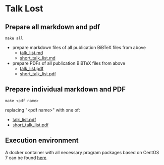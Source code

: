 # Talk Lost

## Prepare all markdown and pdf

```
make all
```

* prepare markdown files of all publication BiBTeX files from above
    * [talk_list.md](https://raw.githubusercontent.com/gutsche/ForThePublic/master/talk_list/talk_list.md)
    * [short_talk_list.md](https://raw.githubusercontent.com/gutsche/ForThePublic/master/talk_list/short_talk_list.md)
* prepare PDFs of all publication BiBTeX files from above
    * [talk_list.pdf](https://raw.githubusercontent.com/gutsche/ForThePublic/master/talk_list/talk_list.pdf)
    * [short_talk_list.pdf](https://raw.githubusercontent.com/gutsche/ForThePublic/master/talk_list/short_talk_list.pdf)

## Prepare individual markdown and PDF

```
make <pdf name>
```

replacing "\<pdf name\>" with one of:

* [talk_list.pdf](https://raw.githubusercontent.com/gutsche/ForThePublic/master/talk_list/talk_list.pdf)
* [short_talk_list.pdf](https://raw.githubusercontent.com/gutsche/ForThePublic/master/talk_list/short_talk_list.pdf)

## Execution environment

A docker container with all necessary program packages based on CentOS 7 can be found [here](https://github.com/gutsche/docker-containers/tree/master/forthepublic-container).